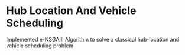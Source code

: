 # Hub Location And Vehicle Scheduling

Implemented e-NSGA II Algorithm to solve a classical hub-location and vehicle scheduling problem
